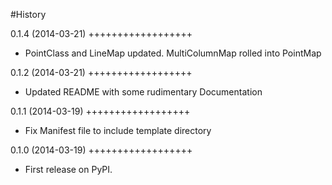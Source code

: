 #History


0.1.4 (2014-03-21)
++++++++++++++++++
* PointClass and LineMap updated. MultiColumnMap rolled into PointMap


0.1.2 (2014-03-21)
++++++++++++++++++
* Updated README with some rudimentary Documentation

0.1.1 (2014-03-19)
++++++++++++++++++
* Fix Manifest file to include template directory

0.1.0 (2014-03-19)
++++++++++++++++++
* First release on PyPI.